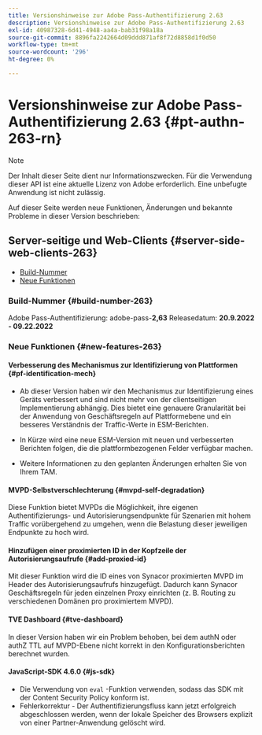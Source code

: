 ```yaml
---
title: Versionshinweise zur Adobe Pass-Authentifizierung 2.63
description: Versionshinweise zur Adobe Pass-Authentifizierung 2.63
exl-id: 40987328-6d41-4948-aa4a-bab31f98a18a
source-git-commit: 8896fa2242664d09ddd871af8f72d8858d1f0d50
workflow-type: tm+mt
source-wordcount: '296'
ht-degree: 0%

---
```


# Versionshinweise zur Adobe Pass-Authentifizierung 2.63 {#pt-authn-263-rn}

>[!NOTE]
>
>Der Inhalt dieser Seite dient nur Informationszwecken. Für die Verwendung dieser API ist eine aktuelle Lizenz von Adobe erforderlich. Eine unbefugte Anwendung ist nicht zulässig.

Auf dieser Seite werden neue Funktionen, Änderungen und bekannte Probleme in dieser Version beschrieben:

## Server-seitige und Web-Clients {#server-side-web-clients-263}

* [Build-Nummer](#build-number)
* [Neue Funktionen](#new-features)

### Build-Nummer {#build-number-263}

Adobe Pass-Authentifizierung: adobe-pass-**2,63**
Releasedatum: **20.9.2022 - 09.22.2022**

### Neue Funktionen {#new-features-263}

#### Verbesserung des Mechanismus zur Identifizierung von Plattformen {#pf-identification-mech}

* Ab dieser Version haben wir den Mechanismus zur Identifizierung eines Geräts verbessert und sind nicht mehr von der clientseitigen Implementierung abhängig. Dies bietet eine genauere Granularität bei der Anwendung von Geschäftsregeln auf Plattformebene und ein besseres Verständnis der Traffic-Werte in ESM-Berichten.

* In Kürze wird eine neue ESM-Version mit neuen und verbesserten Berichten folgen, die die plattformbezogenen Felder verfügbar machen.

* Weitere Informationen zu den geplanten Änderungen erhalten Sie von Ihrem TAM.

#### MVPD-Selbstverschlechterung {#mvpd-self-degradation}

Diese Funktion bietet MVPDs die Möglichkeit, ihre eigenen Authentifizierungs- und Autorisierungsendpunkte für Szenarien mit hohem Traffic vorübergehend zu umgehen, wenn die Belastung dieser jeweiligen Endpunkte zu hoch wird.


#### Hinzufügen einer proximierten ID in der Kopfzeile der Autorisierungsaufrufe {#add-proxied-id}

Mit dieser Funktion wird die ID eines von Synacor proximierten MVPD im Header des Autorisierungsaufrufs hinzugefügt. Dadurch kann Synacor Geschäftsregeln für jeden einzelnen Proxy einrichten (z. B. Routing zu verschiedenen Domänen pro proximiertem MVPD).


#### TVE Dashboard {#tve-dashboard}

In dieser Version haben wir ein Problem behoben, bei dem authN oder authZ TTL auf MVPD-Ebene nicht korrekt in den Konfigurationsberichten berechnet wurden.


#### JavaScript-SDK 4.6.0 {#js-sdk}

* Die Verwendung von `eval` -Funktion verwenden, sodass das SDK mit der Content Security Policy konform ist.
* Fehlerkorrektur - Der Authentifizierungsfluss kann jetzt erfolgreich abgeschlossen werden, wenn der lokale Speicher des Browsers explizit von einer Partner-Anwendung gelöscht wird.
